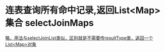 # 连表查询所有命中记录,返回List\<Map\>集合 selectJoinMaps

[略，用法与selectJoinList类似，区别就是不需要传resultType类，返回一个List&lt;Map&gt;对象](./selectJoinList)
